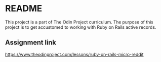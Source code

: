 # README

This project is a part of The Odin Project curriculum. The purpose of this project is to get accustomed to working with Ruby on Rails active records. 

## Assignment link
https://www.theodinproject.com/lessons/ruby-on-rails-micro-reddit